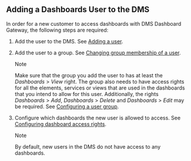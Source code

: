## Adding a Dashboards User to the DMS

In order for a new customer to access dashboards with DMS Dashboard Gateway, the following steps are required:

1. Add the user to the DMS. See [Adding a user](../../part_3/security/Adding_a_user.md).

2. Add the user to a group. See [Changing group membership of a user](../../part_3/security/Changing_group_membership_of_a_user.md).

    > [!NOTE]
    > Make sure that the group you add the user to has at least the *Dashboards* > *View* right. The group also needs to have access rights for all the elements, services or views that are used in the dashboards that you intend to allow for this user. Additionally, the rights *Dashboards* > *Add*, *Dashboards* > *Delete* and *Dashboards* > *Edit* may be required. See [Configuring a user group](../../part_3/security/Configuring_a_user_group.md).

3. Configure which dashboards the new user is allowed to access. See [Configuring dashboard access rights](Configuring_dashboard_access_rights.md).

    > [!NOTE]
    > By default, new users in the DMS do not have access to any dashboards.
    >
